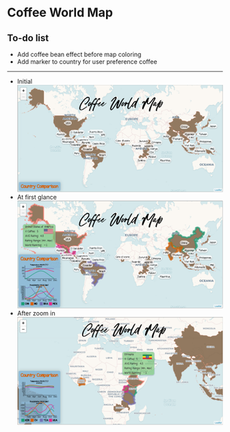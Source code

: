 # Coffee World Map

## To-do list
- Add coffee bean effect before map coloring
- Add marker to country for user preference coffee

---------------------------------------------------------
- Initial
![Program Screenshot](./screenshot1.PNG?raw=true)
- At first glance
![Program Screenshot](./screenshot2.PNG?raw=true)
- After zoom in
![Program Screenshot](./screenshot3.PNG?raw=true)